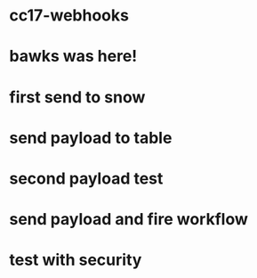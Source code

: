 # cc17-webhooks
# bawks was here!
# first send to snow
# send payload to table
# second payload test
# send payload and fire workflow
# test with security
